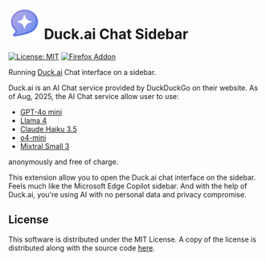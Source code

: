# ![Logo](src/icons/icon.svg) Duck.ai Chat Sidebar

[![License: MIT][badge-mit]][url-mit] [![Firefox Addon][badge-firefox]][url-firefox]

[badge-mit]: https://img.shields.io/badge/License-MIT-blue.svg
[url-mit]: https://opensource.org/licenses/MIT
[badge-firefox]: https://img.shields.io/badge/Support-Firefox-darkgreen.svg
[url-firefox]: https://addons.mozilla.org/en-US/firefox/addon/duckduckgo-ai-chat-sidebar/

Running [Duck.ai](https://duck.ai) Chat interface on a sidebar.

Duck.ai is an AI Chat service provided by DuckDuckGo on their website. As of Aug, 2025, the
AI Chat service allow user to use:
* [GPT-4o mini][chatgpt-4o-mini]
* [Llama 4][llama-4]
* [Claude Haiku 3.5][claude-haiku-3.5]
* [o4-mini][chatgpt-o4-mini]
* [Mixtral Small 3][mixtral-small-3]

anonymously and free of charge.

This extension allow you to open the Duck.ai chat interface on the
sidebar. Feels much like the Microsoft Edge Copilot sidebar. And with the help
of Duck.ai, you're using AI with no personal data and privacy compromise.

[chatgpt-4o-mini]: https://openai.com/index/hello-gpt-4o/
[chatgpt-o4-mini]: https://help.openai.com/en/articles/10491870-o4-mini-in-chatgpt-faq
[claude-haiku-3.5]: https://www.anthropic.com/claude/haiku
[llama-4]: https://www.llama.com/models/llama-4/
[mixtral-small-3]: https://mistral.ai/news/mistral-small-3


## License

This software is distributed under the MIT License. A copy of the license is
distributed along with the source code [here](LICENSE.md).
